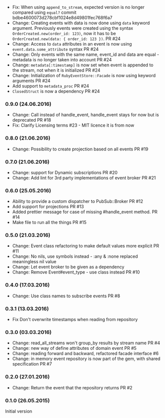 * Fix: When using `append_to_stream`, expected version is no longer compared using `equal?` commit bdbe4600073d278cbf1024e8d49801fec768f6a7
* Change: Creating events with data is now done using `data` keyword argument. Previously events were created using the syntax `OrderCreated.new(order_id: 123)`, now it has to be `OrderCreated.new(data: { order_id: 123 })`. PR #24
* Change: Access to `data` attributes in an event is now using `event.data.some_attribute` syntax PR #24
* Change: Only events with the same name, event_id and data are equal - metadata is no longer taken into account PR #24
* Change: `metadata[:timestamp]` is now set when event is appended to the stream, not when it is initialized PR #24
* Change: Initialization of `RubyEventStore::Facade` is now using keyword arguments PR #24
* Add support to `metadata_proc` PR #24
* `ClosedStruct` is now a dependency PR #24

### 0.9.0 (24.06.2016)

* Change: Call instead of handle_event, handle_event stays for now but is deprecated PR #18
* Fix: Clarify Licensing terms #23 - MIT licence it is from now

### 0.8.0 (21.06.2016)

* Change: Possibility to create projection based on all events PR #19

### 0.7.0 (21.06.2016)

* Change: support for Dynamic subscriptions PR #20
* Change: Add lint for 3rd party implementations of event broker PR #21

### 0.6.0 (25.05.2016)

* Ability to provide a custom dispatcher to PubSub::Broker PR #12
* Add support for projections PR #13
* Added prettier message for case of missing #handle_event method. PR #14
* Make file to run all the things PR #15

### 0.5.0 (21.03.2016)

* Change: Event class refactoring to make default values more explicit PR #11
* Change: No nils, use symbols instead - :any & :none replaced meaningless nil value
* Change: Let event broker to be given as a dependency
* Change: Remove Event#event_type - use class instead PR #10

### 0.4.0 (17.03.2016)

* Change: Use class names to subscribe events PR #8

### 0.3.1 (13.03.2016)

* Fix Don't overwrite timestamps when reading from repository

### 0.3.0 (03.03.2016)

* Change: read_all_streams won't group_by results by stream name PR #4
* Change: new way of define attributes of domain event PR #5
* Change: reading forward and backward, refactored facade interface #6
* Change: in memory event repository is now part of the gem, with shared specification PR #7

### 0.2.0 (27.01.2016)

* Change: Return the event that the repository returns PR #2

### 0.1.0 (26.05.2015)

Initial version
